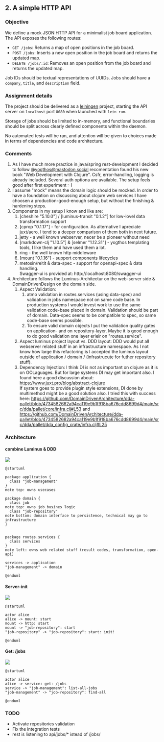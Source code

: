 ## 2. A simple HTTP API

### Objective

We define a mock JSON HTTP API for a minimalist job board
application. The API exposes the following routes:

- `GET /jobs`: Returns a map of open positions in the job board.
- `POST /jobs`: Inserts a new open position in the job board and
  returns the updated map.
- `DELETE /jobs/:id`: Removes an open position from the job board and
  returns the updated map.

Job IDs should be textual representations of UUIDs. Jobs should have
a `company`, `title`, and `description` field.

### Assignment details

The project should be delivered as a [leiningen](http://leiningen.org)
project, starting the API server on `localhost` port `8080` when
launched with `lein run`.

Storage of jobs should be limited to in-memory, and functional
boundaries should be split across clearly defined components within
the daemon.

No automated tests will be ran, and attention will be given to choices
made in terms of dependencies and code architecture.

### Comments
1. As I have much more practice in java/spring rest-development I decided to follow @yogthos@mastodon.social recomentation found his new book "Web Development with Clojure". Csfr, error-handling, logging is already included. Several auth optiona are available. The setup feels good after first experiment :-)
2. I assume "mock" means the domain logic should be mocked. In order to have a foundation on discussing about clojure web services I have choosen a production-good-enough setup, but without the finishing & hardening steps.
3. Components in my setup I know and like are:
    1. [cheshire "5.10.0"] / [luminus-transit "0.1.2"] for low-lovel data transformation support
    2. [cprop "0.1.17"] - for configuration. As alternative I apreciate juxt/aero. I tend to a deeper comparison of them both in next future.
    3. jetty - a well known webserver, necer be a pioneer without need
    4. [markdown-clj "1.10.5"] & [selmer "1.12.31"] - yogthos templating tools, I like them and have used them a lot.
    5. ring - the well known http middleware
    6. [mount "0.1.16"] - support components lifecycles
    7. metosin/reitit & data-spec - support for openapi-spec & data handling.   
        Swagger-ui is provided at: http://localhost:8080/swagger-ui
4. Architecture follows the Luminus-Architectur on the web-server side & DomainDrivenDesign on the domain side.
    1. Aspect Validation:
        1. atmo validation in routes.services (using data-spec) and validation in jobs namespace not on same code base. In production systems I would invest work to use the same validation code-base placed in domain. Validation should be part of domain. Data-spec seems to be compatible to spec, so same code-base seems possible.
        1. To ensure valid domain objects I put the validation quality gates on application- and on repository-layer. Maybe it is good enough to do good validation one layer erleir on "routes.service".
    2. Aspect luminus project layout vs. DDD layout: DDD would put all webserver related stuff in an infrastructure namespace. As I not know how large this refactoring is I accepted the luminus layout outside of application / domain / (infrastrucute for futher repository stuff).
    3. Dependency Injection: I think DI is not as important on clojure as it is on OOLaguages. But for large systems DI may get important also. I found here a good discussion about: https://www.juxt.pro/blog/abstract-clojure   
    If system goes to provide plugin style extensions, DI done by multimethod might be a good solution also. I tried this with success here: https://github.com/DomainDrivenArchitecture/dda-pallet/blob/4734582682a94ca119e9b1f918ba676cdd8699d4/main/src/dda/pallet/core/infra.clj#L53 and https://github.com/DomainDrivenArchitecture/dda-pallet/blob/4734582682a94ca119e9b1f918ba676cdd8699d4/main/src/dda/pallet/dda_config_crate/infra.clj#L25

### Architecture
#### combine Luminus & DDD

![](https://www.plantuml.com/plantuml/png/NP1BKW9138RtVOeKAwq23y32ksH21gCzILUIbg8ixswZZ2BRFBx_qP3UyCY0hLKXJ365Zm905IDWyshJRa4T5mjhRifdKKk6jBO7Esb03oOCZb9Mqi4Mb5l8ODn_ZH5CFKGveDfHwB-YSxEGD3zlVZudoxHblx95atr6kY2XiOT4iX9l8PbUL0WhB7Y6erqEH6V7IE-KtNb4-FFgrfFZATZVXJXkJA-ZDN7bEQ_cJpo1SyNa0qJsUOO7v-WrWUp0CKmuQipcotUTMx36kiCcZwNyAksURoilzqMF_JNi5m00)

```plantuml
@startuml

package application {
  class "job-management"
}
note top: owns usecases

package domain {
  class job
note top: owns job busines logic
  class "job-repository"
note bottom: domain interface to persistence, technical may go to infrastructure
}


package routes.services {
  class services
}
note left: owns web related stuff (result codes, transformation, open-api)

services -> application
"job-management" -> domain

@enduml
```

#### Server-init

![](https://www.plantuml.com/plantuml/png/SoWkIImgAStDuU9AJ2x9Br98pCbCJkK2amgwTWgv-QLv9LOAO5LSO0v8DAEaf013K2ahFqctABKWlpWJQ52b4am1kZWUjLOAcNcP9OfSd9nS3gbvAK1d0G00)

```plantuml
@startuml

actor alice
alice -> mount: start
mount -> http: start
mount -> "job-repository": start
"job-repository" -> "job-repository": start: init!
		
@enduml
```

#### Get: /jobs

![](https://www.plantuml.com/plantuml/png/NOt12iCm243FzIkazx1x3gE_ubfNCamor0xszxDXxB2Bo7i-NCn9_QW2GAjtHPAoCeo9wOh6-eeruywUyVBeDuClE_KS85Lgj7FbvdD6AUQ9HD8u_VU_HldPhSJ3TpJtqhQpWMc2XTjsLFa0)

```plantuml
@startuml

actor alice
alice -> service: get: /jobs
service -> "job-management": list-all-jobs
"job-management" -> "job-repository": find-all
		
@enduml
```

### TODO
* Activate repositories validation
* Fix the integration tests
* rest is listening to api/jobs/* istead of /jobs/
